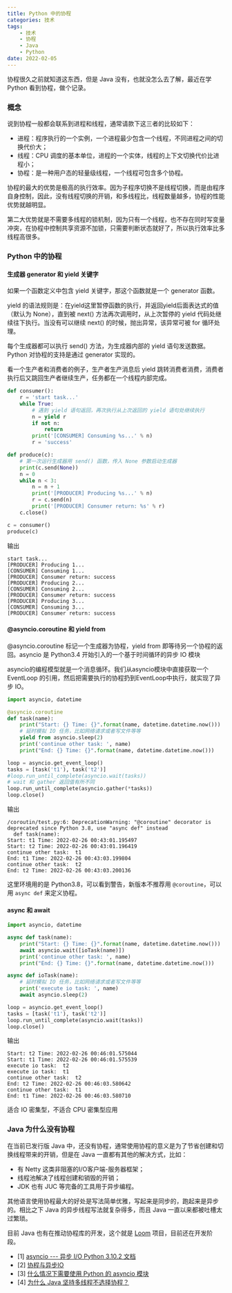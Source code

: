 ```yaml
---
title: Python 中的协程
categories: 技术
tags: 
    - 技术
    - 协程
    - Java
    - Python
date: 2022-02-05
---
```


协程很久之前就知道这东西，但是 Java 没有，也就没怎么去了解，最近在学 Python 看到协程，做个记录。

### 概念

说到协程一般都会联系到进程和线程，通常请款下这三者的比较如下：

- 进程：程序执行的一个实例，一个进程最少包含一个线程，不同进程之间的切换代价大；
- 线程：CPU 调度的基本单位，进程的一个实体，线程的上下文切换代价比进程小；
- 协程：是一种用户态的轻量级线程，一个线程可包含多个协程。

协程的最大的优势是极高的执行效率。因为子程序切换不是线程切换，而是由程序自身控制，因此，没有线程切换的开销，和多线程比，线程数量越多，协程的性能优势就越明显。

第二大优势就是不需要多线程的锁机制，因为只有一个线程，也不存在同时写变量冲突，在协程中控制共享资源不加锁，只需要判断状态就好了，所以执行效率比多线程高很多。

### Python 中的协程

#### 生成器 generator 和 yield 关键字

如果一个函数定义中包含 yield 关键字，那这个函数就是一个 generator 函数。

yield 的语法规则是：在yield这里暂停函数的执行，并返回yield后面表达式的值（默认为 None），直到被 next() 方法再次调用时，从上次暂停的 yield 代码处继续往下执行。当没有可以继续 next() 的时候，抛出异常，该异常可被 for 循环处理。

每个生成器都可以执行 send() 方法，为生成器内部的 yield 语句发送数据。Python 对协程的支持是通过 generator 实现的。

看一个生产者和消费者的例子，生产者生产消息后 yield 跳转消费者消费，消费者执行后又跳回生产者继续生产，任务都在一个线程内部完成。

```python
def consumer():
    r = 'start task...'
    while True:
        # 遇到 yield 语句返回，再次执行从上次返回的 yield 语句处继续执行
        n = yield r
        if not n:
            return
        print('[CONSUMER] Consuming %s...' % n)
        r = 'success'

def produce(c):
    # 第一次运行生成器用 send() 函数，传入 None 参数启动生成器
    print(c.send(None))
    n = 0
    while n < 3:
        n = n + 1
        print('[PRODUCER] Producing %s...' % n)
        r = c.send(n)
        print('[PRODUCER] Consumer return: %s' % r)
    c.close()

c = consumer()
produce(c)
```

输出
```
start task...
[PRODUCER] Producing 1...
[CONSUMER] Consuming 1...
[PRODUCER] Consumer return: success
[PRODUCER] Producing 2...
[CONSUMER] Consuming 2...
[PRODUCER] Consumer return: success
[PRODUCER] Producing 3...
[CONSUMER] Consuming 3...
[PRODUCER] Consumer return: success
```

#### @asyncio.coroutine 和 yield from

@asyncio.coroutine 标记一个生成器为协程，yield from 即等待另一个协程的返回。asyncio 是 Python3.4 开始引入的一个基于时间循环的异步 IO 模块

asyncio的编程模型就是一个消息循环。我们从asyncio模块中直接获取一个 EventLoop 的引用，然后把需要执行的协程扔到EventLoop中执行，就实现了异步 IO。

```python
import asyncio, datetime

@asyncio.coroutine
def task(name):
    print("Start: {} Time: {}".format(name, datetime.datetime.now()))
    # 延时模拟 IO 任务，比如网络请求或者写文件等等
    yield from asyncio.sleep(2)
    print('continue other task: ', name)
    print("End: {} Time: {}".format(name, datetime.datetime.now()))

loop = asyncio.get_event_loop()
tasks = [task('t1'), task('t2')] 
#loop.run_until_complete(asyncio.wait(tasks))
# wait 和 gather 返回值有所不同
loop.run_until_complete(asyncio.gather(*tasks))
loop.close()
```

输出
```
/coroutin/test.py:6: DeprecationWarning: "@coroutine" decorator is deprecated since Python 3.8, use "async def" instead
  def task(name):
Start: t1 Time: 2022-02-26 00:43:01.195497
Start: t2 Time: 2022-02-26 00:43:01.196419
continue other task:  t1
End: t1 Time: 2022-02-26 00:43:03.199804
continue other task:  t2
End: t2 Time: 2022-02-26 00:43:03.200136
```

这里环境用的是 Python3.8，可以看到警告，新版本不推荐用 `@coroutine`，可以用 `async def` 来定义协程。

#### async 和 await

```python
import asyncio, datetime

async def task(name):
    print("Start: {} Time: {}".format(name, datetime.datetime.now()))
    await asyncio.wait([ioTask(name)])
    print('continue other task: ', name)
    print("End: {} Time: {}".format(name, datetime.datetime.now()))

async def ioTask(name):
    # 延时模拟 IO 任务，比如网络请求或者写文件等等
    print('execute io task: ', name)
    await asyncio.sleep(2)

loop = asyncio.get_event_loop()
tasks = [task('t1'), task('t2')] 
loop.run_until_complete(asyncio.wait(tasks))
loop.close()
```

输出
```
Start: t2 Time: 2022-02-26 00:46:01.575044
Start: t1 Time: 2022-02-26 00:46:01.575539
execute io task:  t2
execute io task:  t1
continue other task:  t2
End: t2 Time: 2022-02-26 00:46:03.580642
continue other task:  t1
End: t1 Time: 2022-02-26 00:46:03.580710
```

适合 IO 密集型，不适合 CPU 密集型应用

### Java 为什么没有协程

在当前已发行版 Java 中，还没有协程，通常使用协程的意义是为了节省创建和切换线程带来的开销，但是在 Java 一直都有其他的解决方式，比如：

- 有 Netty 这类非阻塞的I/O客户端-服务器框架；
- 线程池解决了线程创建和销毁的开销；
- JDK 也有 JUC 等完备的工具用于异步编程。

其他语言使用协程最大的好处是写法简单优雅，写起来是同步的，跑起来是异步的。相比之下 Java 的异步线程写法就复杂得多，而且 Java 一直以来都被吐槽太过繁琐。

目前 Java 也有在推动协程库的开发，这个就是 [Loom](https://jdk.java.net/loom/) 项目，目前还在开发阶段。

- [1] [asyncio --- 异步 I/O Python 3.10.2 文档](https://docs.python.org/zh-cn/3/library/asyncio.html#module-asyncio)
- [2] [协程与异步IO](https://www.liujiangblog.com/course/python/83)
- [3] [什么情况下需要使用 Python 的 asyncio 模块](https://www.zhihu.com/question/342525260/answer/820437729)
- [4] [为什么 Java 坚持多线程不选择协程？](https://www.zhihu.com/question/332042250)
